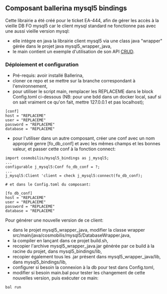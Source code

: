 ## Composant ballerina mysql5 bindings

Cette librairie a été créé pour le ticket EA-444, afin de gérer les accès à la vieille DB FO mysql5 car le client mysql standard ne fonctionne pas avec une aussi vieille version mysql:

* elle intègre en java la librairie client mysql5 via une class java "wrapper" gérée dans le projet java mysql5_wrapper_java,
* le main contient un exemple d'utilisation de son API [CRUD](https://fr.wikipedia.org/wiki/CRUD).

### Déploiement et configuration

* Pré-requis: avoir installé Ballerina,  
* cloner ce repo et se mettre sur la branche correspondant à l'environnement,
* pour utiliser le script main, remplacer les REPLACEME dans le block Config.toml ci-dessous (NB: pour une bdd dans un docker local, sauf si on sait vraiment ce qu'on fait, mettre 127.0.0.1 et pas localhost);
```
[conf]
host = "REPLACEME"
user = "REPLACEME"
password = "REPLACEME"
database = "REPLACEME"    
```
* pour l'utiliser dans un autre composant, créer une conf avec un nom approprié genre [fo_db_conf] et avec les mêmes champs et les bonnes valeur, et passer cette conf à la fonction connect:
```
import cosmobilis/mysql5_bindings as j_mysql5;
...
configurable j_mysql5:Conf fo_db_conf = ?;
...
j_mysql5:Client 'client = check j_mysql5:connect(fo_db_conf);

# et dans le Config.toml du composant:

[fo_db_conf]
host = "REPLACEME"
user = "REPLACEME"
password = "REPLACEME"
database = "REPLACEME"    
```

Pour générer une nouvelle version de ce client:
* dans le projet mysql5_wrapper_java, modifier la classe wrapper src/main/java/cosmobilis/mysql5/DatabaseWrapper.java,
* la compiler en lançant dans ce projet build.sh,
* recopier l'archive mysql5_wrapper_java.jar générée par ce build à la racine du projet, dans mysql5_bindings/lib,
* recopier également tous les .jar présent dans mysql5_wrapper_java/lib, dans mysql5_bindings/lib,
* configurer si besoin la connexion à la db pour test dans Config.toml,
* modifier si besoin main.bal pour tester les changement de cette nouvelles version, puis exécuter ce main:
```
bal run
```